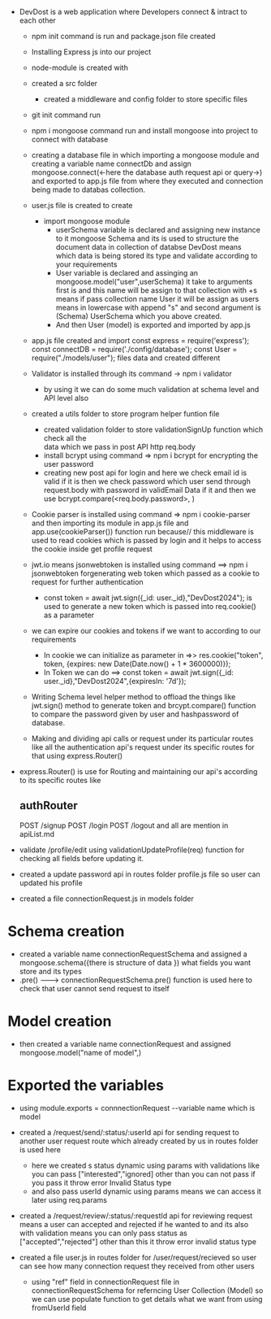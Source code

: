 - DevDost is a web application where Developers connect & intract to each other
   - npm init command is run and package.json file created
   - Installing Express js into our project
   - node-module is created with 
   - created a src folder
       - created a middleware and config folder to store specific files
   - git init command run
   - npm i mongoose command run and install mongoose into project to connect with database 
   - creating a database file in which importing a mongoose module and creating a
        variable name connectDb and assign mongoose.connect(<-here the database auth request api or query->)  and exported to app.js file from where they executed and connection being made to databas collection.
   - user.js file is created to create 
      - import mongoose module 
          -  userSchema variable is declared and assigning new instance to it mongoose
            Schema  and its is used to structure the document data in collection of databse DevDost means which data is being stored its type and validate according to your requirements
          - User variable is declared and assinging an mongoose.model("user",userSchema) it take to arguments first is <Collection Name> and this name will be assign to that collection with +s means if pass collection name User it will be assign as users means in lowercase with append "s" and second argument is (Schema) UserSchema which you  above created.
        - And then User (model)  is exported and imported by app.js

   - app.js file created and import const express = require('express');
     const connectDB = require('./config/database');
     const User  = require("./models/user");
     files data and created different

   - Validator is installed through its command -> npm i validator
      - by using it we can do some much validation at schema level and API level also 
   - created a utils folder to store program helper funtion file
     - created validation folder to store validationSignUp function which check all the  
       data which we pass in post API http req.body
     - install bcrypt using command => npm i bcrypt for encrypting the user password 
     - creating new post api for login and here we check email id is valid if it is then we check 
       password which user send through request.body with password in validEmail Data if it and then
       we use bcrypt.compare(<req.body.password>, <hashPassword which is in Database>)
    - Cookie parser is installed using command => npm i cookie-parser and then importing
      its module in app.js file and app.use(cookieParser()) function run because// this middleware is used to read cookies which is passed by login and it helps to access the cookie inside get profile request 

    - jwt.io means jsonwebtoken is installed using command ==> npm i jsonwebtoken
      forgenerating web token which passed as a cookie to request for further authentication 
        -  const token = await jwt.sign({_id: user._id},"DevDost2024"); is used to generate a new token which is passed into req.cookie() as a parameter

    - we can expire our cookies and tokens if we want to according to our requirements 
      - In cookie we can initialize as parameter in =>> res.cookie("token", token,
        {expires: new Date(Date.now() + 1 * 3600000)});
      - In Token we can do ==> const token = await jwt.sign({_id: user._id},"DevDost2024",{expiresIn: '7d'});
    - Writing Schema level helper method to  offload the things like jwt.sign() method to 
      generate token and brcypt.compare() function to compare the password given by user and hashpassword of database.
    - Making and dividing api calls or request under its particular routes like all the authentication api's request under its specific routes for that using express.Router() 

- express.Router() is use for Routing and maintaining our api's according to its specific 
  routes like  
   ## authRouter
    POST /signup
    POST /login
    POST /logout
  and all are mention in apiList.md

- validate /profile/edit using validationUpdateProfile(req) function for checking all
  fields before updating it. 
- created a update password api in routes folder profile.js file so user can updated his profile  

- created a file connectionRequest.js in models folder
 # Schema creation
  - created a variable name connectionRequestSchema and assigned a mongoose.schema({there
    is structure of data }) what fields you want store and its types
  - .pre() ---> connectionRequestSchema.pre() function is used here to check that user
     cannot send request to itself   
 # Model creation
  - then created a variable name connectionRequest and assigned mongoose.model("name 
    of model",<Schema variable which in our case is connectionRequestSchema>)
 # Exported the variables
  - using module.exports = connnectionRequest --variable name which is model 
  
- created a /request/send/:status/:userId api for sending request to another user
  request route which already created by us in routes folder is used here 
  - here we created s status dynamic using params with validations like you can pass 
   ["interested","ignored] other than you can not pass if you pass it
    throw error Invalid Status type
  - and also pass userId dynamic using params means we can access it later using 
    req.params
- created a /request/review/:status/:requestId api for reviewing request means a 
  user can accepted and rejected if he wanted to and its also with validation means
  you can only pass status as ["accepted","rejected"] other than this it throw error
  invalid status type

- created  a file user.js in routes folder for /user/request/recieved so user can see 
  how many connection request they received from other users
  - using "ref" field  in connectionRequest file in connectionRequestSchema for 
    referncing User Collection (Model) so we can use populate function to get details  what we want from using fromUserId field 